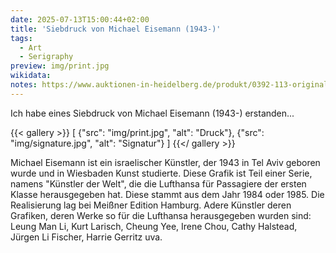 ```yaml
---
date: 2025-07-13T15:00:44+02:00
title: 'Siebdruck von Michael Eisemann (1943-)'
tags:
  - Art
  - Serigraphy
preview: img/print.jpg
wikidata:
notes: https://www.auktionen-in-heidelberg.de/produkt/0392-113-originalgraphiken-kuenstler-der-welt-with-compliments-lufthansa-fuer-selbstbesichtiger/
---
```


Ich habe eines Siebdruck von Michael Eisemann (1943-) erstanden...
<!--more-->

{{< gallery >}}
[
  {"src": "img/print.jpg", "alt": "Druck"},
  {"src": "img/signature.jpg", "alt": "Signatur"}
]
{{</ gallery >}}

Michael Eisemann ist ein israelischer Künstler, der 1943 in Tel Aviv geboren wurde und in Wiesbaden Kunst studierte. Diese Grafik ist Teil einer Serie, namens "Künstler der Welt", die die Lufthansa für Passagiere der ersten Klasse herausgegeben hat. Diese stammt aus dem Jahr 1984 oder 1985. Die Realisierung lag bei Meißner Edition Hamburg. Adere Künstler deren Grafiken, deren Werke so für die Lufthansa herausgegeben wurden sind: Leung Man Li, Kurt Larisch, Cheung Yee, Irene Chou, Cathy Halstead, Jürgen Li Fischer, Harrie Gerritz uva.

